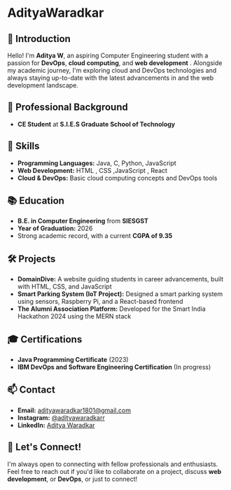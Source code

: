 # AdityaWaradkar

## 👋 Introduction
Hello! I'm **Aditya W**, an aspiring Computer Engineering student with a passion for **DevOps**, **cloud computing**, and **web development** . Alongside my academic journey, I'm exploring cloud and DevOps technologies and always staying up-to-date with the latest advancements in and the web development landscape.  
## 💼 Professional Background
- **CE Student** at **S.I.E.S Graduate School of Technology**
  
## 🚀 Skills
- **Programming Languages:** Java, C, Python, JavaScript
- **Web Development:** HTML , CSS ,JavaScript , React 
- **Cloud & DevOps:** Basic cloud computing concepts and DevOps tools

## 📚 Education
- **B.E. in Computer Engineering** from **SIESGST**        
- **Year of Graduation:** 2026
- Strong academic record, with a current **CGPA of 9.35**

## 🛠️ Projects
- **DomainDive:** A website guiding students in career advancements, built with HTML, CSS, and JavaScript
- **Smart Parking System (IoT Project):** Designed a smart parking system using sensors, Raspberry Pi, and a React-based frontend
- **The Alumni Association Platform:** Developed for the Smart India Hackathon 2024 using the MERN stack

## 🎓 Certifications
- **Java Programming Certificate** (2023)
- **IBM DevOps and Software Engineering Certification** (In progress)

## 📫 Contact
- **Email:** adityawaradkar1801@gmail.com
- **Instagram:** [@adityawaradkarr](https://www.instagram.com/adityawaradkarr)
- **LinkedIn:** [Aditya Waradkar](https://www.linkedin.com/in/aditya-waradkar-9a03b92a5/)

## 🤝 Let's Connect!
I'm always open to connecting with fellow professionals and enthusiasts. Feel free to reach out if you'd like to collaborate on a project, discuss **web development**, or **DevOps**, or just to connect!
